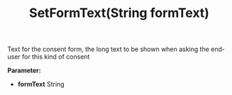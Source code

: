 ﻿---
uid: crmscript_ref_NSConsentPurpose_SetFormText
title: SetFormText(String formText)
intellisense: NSConsentPurpose.SetFormText
keywords: NSConsentPurpose, GetFormText
so.topic: reference
---

Text for the consent form, the long text to be shown when asking the end-user for this kind of consent

**Parameter:** 
 - **formText** String

